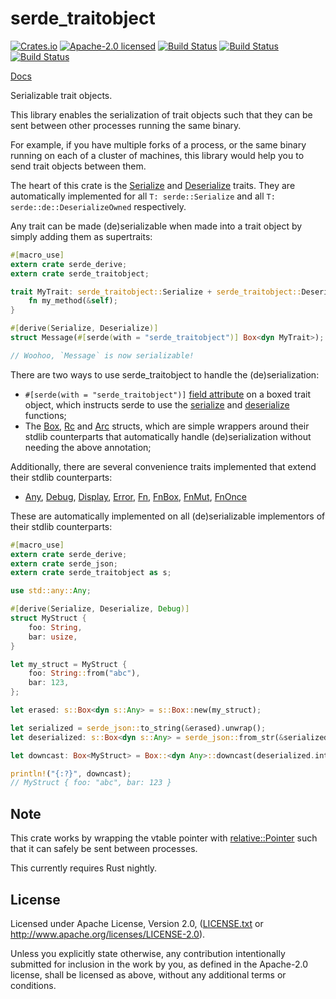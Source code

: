 # serde_traitobject

[![Crates.io](https://img.shields.io/crates/v/serde_traitobject.svg?style=flat-square&maxAge=86400)](https://crates.io/crates/serde_traitobject)
[![Apache-2.0 licensed](https://img.shields.io/crates/l/serde_traitobject.svg?style=flat-square&maxAge=2592000)](LICENSE.txt)
[![Build Status](https://ci.appveyor.com/api/projects/status/github/alecmocatta/serde_traitobject?branch=master&svg=true)](https://ci.appveyor.com/project/alecmocatta/serde-traitobject)
[![Build Status](https://circleci.com/gh/alecmocatta/serde_traitobject/tree/master.svg?style=shield)](https://circleci.com/gh/alecmocatta/serde_traitobject)
[![Build Status](https://travis-ci.com/alecmocatta/serde_traitobject.svg?branch=master)](https://travis-ci.com/alecmocatta/serde_traitobject)

[Docs](https://docs.rs/crate/serde_traitobject)

Serializable trait objects.

This library enables the serialization of trait objects such that they can be sent between other processes running the same binary.

For example, if you have multiple forks of a process, or the same binary running on each of a cluster of machines, this library would help you to send trait objects between them.

The heart of this crate is the [Serialize](https://docs.rs/serde_traitobject/0.1.0/serde_traitobject/trait.Serialize.html) and [Deserialize](https://docs.rs/serde_traitobject/0.1.0/serde_traitobject/trait.Deserialize.html) traits. They are automatically implemented for all `T: serde::Serialize` and all `T: serde::de::DeserializeOwned` respectively.

Any trait can be made (de)serializable when made into a trait object by simply adding them as supertraits:

```rust
#[macro_use]
extern crate serde_derive;
extern crate serde_traitobject;

trait MyTrait: serde_traitobject::Serialize + serde_traitobject::Deserialize {
	fn my_method(&self);
}

#[derive(Serialize, Deserialize)]
struct Message(#[serde(with = "serde_traitobject")] Box<dyn MyTrait>);

// Woohoo, `Message` is now serializable!
```

There are two ways to use serde_traitobject to handle the (de)serialization:
 * `#[serde(with = "serde_traitobject")]` [field attribute](https://serde.rs/attributes.html) on a boxed trait object, which instructs serde to use the [serialize](https://docs.rs/serde_traitobject/0.1.0/serde_traitobject/fn.serialize.html) and [deserialize](https://docs.rs/serde_traitobject/0.1.0/serde_traitobject/fn.deserialize.html) functions;
 * The [Box](https://docs.rs/serde_traitobject/0.1.0/serde_traitobject/struct.Box.html), [Rc](https://docs.rs/serde_traitobject/0.1.0/serde_traitobject/struct.Rc.html) and [Arc](https://docs.rs/serde_traitobject/0.1.0/serde_traitobject/struct.Arc.html) structs, which are simple wrappers around their stdlib counterparts that automatically handle (de)serialization without needing the above annotation;

Additionally, there are several convenience traits implemented that extend their stdlib counterparts:

 * [Any](https://docs.rs/serde_traitobject/0.1.0/serde_traitobject/trait.Any.html), [Debug](https://docs.rs/serde_traitobject/0.1.0/serde_traitobject/trait.Debug.html), [Display](https://docs.rs/serde_traitobject/0.1.0/serde_traitobject/trait.Display.html), [Error](https://docs.rs/serde_traitobject/0.1.0/serde_traitobject/trait.Error.html), [Fn](https://docs.rs/serde_traitobject/0.1.0/serde_traitobject/trait.Fn.html), [FnBox](https://docs.rs/serde_traitobject/0.1.0/serde_traitobject/trait.FnBox.html), [FnMut](https://docs.rs/serde_traitobject/0.1.0/serde_traitobject/trait.FnMut.html), [FnOnce](https://docs.rs/serde_traitobject/0.1.0/serde_traitobject/trait.FnOnce.html)

These are automatically implemented on all (de)serializable implementors of their stdlib counterparts:

```rust
#[macro_use]
extern crate serde_derive;
extern crate serde_json;
extern crate serde_traitobject as s;

use std::any::Any;

#[derive(Serialize, Deserialize, Debug)]
struct MyStruct {
	foo: String,
	bar: usize,
}

let my_struct = MyStruct {
	foo: String::from("abc"),
	bar: 123,
};

let erased: s::Box<dyn s::Any> = s::Box::new(my_struct);

let serialized = serde_json::to_string(&erased).unwrap();
let deserialized: s::Box<dyn s::Any> = serde_json::from_str(&serialized).unwrap();

let downcast: Box<MyStruct> = Box::<dyn Any>::downcast(deserialized.into_any()).unwrap();

println!("{:?}", downcast);
// MyStruct { foo: "abc", bar: 123 }
```

## Note

This crate works by wrapping the vtable pointer with [relative::Pointer](https://docs.rs/relative) such that it can safely be sent between processes.

This currently requires Rust nightly.

## License
Licensed under Apache License, Version 2.0, ([LICENSE.txt](LICENSE.txt) or http://www.apache.org/licenses/LICENSE-2.0).

Unless you explicitly state otherwise, any contribution intentionally submitted for inclusion in the work by you, as defined in the Apache-2.0 license, shall be licensed as above, without any additional terms or conditions.
